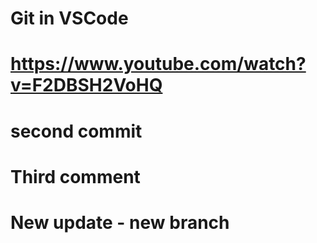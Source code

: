 # Git in VSCode
# https://www.youtube.com/watch?v=F2DBSH2VoHQ
#
# second commit
# Third comment
# New update - new branch